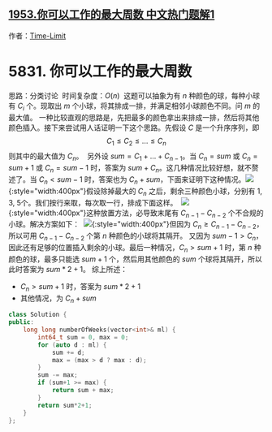 ## [1953.你可以工作的最大周数 中文热门题解1](https://leetcode.cn/problems/maximum-number-of-weeks-for-which-you-can-work/solutions/100000/ezi-zai-fei-hua-e-bi-jiao-hao-li-jie-de-8in32)

作者：[Time-Limit](https://leetcode.cn/u/Time-Limit)
# 5831. 你可以工作的最大周数
思路：分类讨论
​
时间复杂度：$O(n)$
​
这题可以抽象为有 $n$ 种颜色的球，每种小球有 $C_i$ 个。现取出 $m$ 个小球，将其排成一排，并满足相邻小球颜色不同。问 $m$ 的最大值。
​
一种比较直观的思路是，先把最多的颜色拿出来排成一排，然后将其他颜色插入。
​
接下来尝试用人话证明一下这个思路。先假设 $C$ 是一个升序序列，即
$$C_1 \le C_2\le ...\le C_n$$
​
则其中的最大值为 $C_n$。
​
另外设 $sum = C_1+...+C_{n-1}$。
​
当 $C_n = sum$ 或 $C_n=sum+1$ 或 $C_n=sum-1$ 时，答案为 $sum + C_n$。这几种情况比较好想，就不赘述了。
​
当 $C_n < sum-1$ 时，答案也为 $C_n + sum$，下面来证明下这种情况。
​
​
![](https://pic.leetcode-cn.com/1627828394-SfsWqU-bc791739-18ab-42e1-baed-55082034eb4b.png){:style="width:400px"}
​
假设除掉最大的 $C_n$ 之后，剩余三种颜色小球，分别有 1, 3, 5个。我们按行来取，每次取一行，排成下面这样。
​
![](https://pic.leetcode-cn.com/1627828394-KOGofe-3e6b6116-12af-4565-a519-c62e78c7e9e6.png){:style="width:400px"}
​
这种放置方法，必导致末尾有 $C_{n-1}-C_{n-2}$ 个不合规的小球。解决方案如下：
​
![](https://pic.leetcode-cn.com/1627828394-dJJPzs-a01ab725-6d55-4642-9b72-5167b936ca86.png){:style="width:400px"}
​
但因为 $C_n \ge C_{n-1}-C_{n-2}$，所以可用 $C_{n-1}-C_{n-2}$ 个第 $n$ 种颜色的小球将其隔开。
​
又因为 $sum-1 \gt C_n$，因此还有足够的位置插入剩余的小球。
​
​
最后一种情况，$C_n \gt sum+1$ 时，第 $n$ 种颜色的球，最多只能选 $sum+1$ 个，然后用其他颜色的 $sum$ 个球将其隔开，所以此时答案为 $sum*2+1$。
​
综上所述：
* $C_n \gt sum+1$ 时，答案为 $sum*2+1$
* 其他情况，为 $C_n + sum$
​
```cpp
class Solution {
public:
    long long numberOfWeeks(vector<int>& ml) {
        int64_t sum = 0, max = 0;
        for (auto d : ml) {
            sum += d;
            max = (max > d ? max : d);
        }
        sum -= max;
        if (sum+1 >= max) {
            return sum + max;
        }
        return sum*2+1;
    }
};
```
